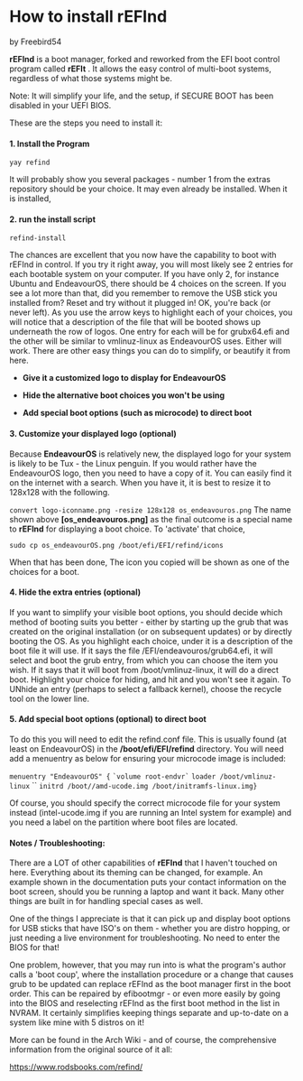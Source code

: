 # How to install rEFInd

by Freebird54

**rEFInd**  is a boot manager, forked and reworked from the EFI boot control program
called  **rEFIt** . It allows the easy control of multi-boot systems, regardless of what
those systems might be.

Note: It will simplify your life, and the setup, if SECURE BOOT has been disabled
in your UEFI BIOS.

These are the steps you need to install it:

#### 1. Install the Program

`yay refind`

It will probably show you several packages - number 1 from the extras repository should
be your choice. It may even already be installed. When it is installed,

#### 2. run the install script

`refind-install`

The chances are excellent that you now have the capability to boot with rEFInd in control.
If you try it right away, you will most likely see 2 entries for each bootable system on your
computer. If you have only 2, for instance Ubuntu and EndeavourOS, there should be 4
choices on the screen. If you see a lot more than that, did you remember to remove the USB
stick you installed from? Reset and try without it plugged in! OK, you're back (or never left).
As you use the arrow keys to highlight each of your choices, you will notice that a description
of the file that will be booted shows up underneath the row of logos. One entry for each will
be for grubx64.efi and the other will be similar to vmlinuz-linux as EndeavourOS uses. Either
will work. There are other easy things you can do to simplify, or beautify it from here.

* **Give it a customized logo to display for EndeavourOS**

* **Hide the alternative boot choices you won't be using**
* <strong>Add special boot options (such as microcode) to direct boot</strong>

#### 3. Customize your displayed logo (optional)

Because  **EndeavourOS**  is relatively new, the displayed logo for your system is likely to be
Tux - the Linux penguin. If you would rather have the EndeavourOS logo, then you need to have
a copy of it. You can easily find it on the internet with a search. When you have it, it is best to resize
it to 128x128 with the following.

`convert logo-iconname.png -resize 128x128 os_endeavouros.png`
The name shown above  **[os_endeavouros.png]**  as the final outcome is a special name to  **rEFInd**  for displaying a boot choice. To 'activate' that choice,

`sudo cp os_endeavourOS.png /boot/efi/EFI/refind/icons`

When that has been done, The icon you copied will be shown as one of the choices for a boot.

#### 4. Hide the extra entries (optional)

If you want to simplify your visible boot options, you should decide which method of booting
suits you better - either by starting up the grub that was created on the original installation (or
on subsequent updates) or by directly booting the OS. As you highlight each choice, under it is a description of the boot file it will use. If it says the file /EFI/endeavouros/grub64.efi, it will select
and boot the grub entry, from which you can choose the item you wish. If it says that it will boot
from /boot/vmlinuz-linux, it will do a direct boot.  Highlight your choice for hiding, and hit <delete>
and you won't see it again. To UNhide an entry (perhaps to select a fallback kernel), choose the
recycle tool on the lower line.

#### 5.  **Add special boot options (optional) to direct boot**

To do this you will need to edit the refind.conf file. This is usually found (at least on EndeavourOS)
in the  **/boot/efi/EFI/refind**  directory. You will need add a menuentry as below for ensuring your
microcode image is included:

`menuentry "EndeavourOS" {` `` `volume root-endvr` `` `loader /boot/vmlinuz-linux` `` `initrd /boot//amd-ucode.img /boot/initramfs-linux.img}`

Of course, you should specify the correct microcode file for your system instead (intel-ucode.img if you are running an Intel system for example) and you need a label on the partition where boot files
are located.

#### Notes / Troubleshooting:

There are a LOT of other capabilities of  **rEFInd**  that I haven't touched on here. Everything about its
theming can be changed, for example. An example shown in the documentation puts your contact
information on the boot screen, should you be running a laptop and want it back. Many other things
are built in for handling special cases as well.

One of the things I appreciate is that it can pick up and display boot options for USB sticks that have
ISO's on them - whether you are distro hopping, or just needing a live environment for troubleshooting. No need to enter the BIOS for that!

One problem, however, that you may run into is what the program's author calls a 'boot coup', where the installation procedure or a change that causes grub to be updated can replace rEFInd as the boot manager first in the boot order. This can be repaired by efibootmgr - or even more easily by going into the BIOS and reselecting rEFInd as the first boot method in the list in NVRAM. It certainly simplifies keeping things separate and up-to-date on a system like mine with 5 distros on it!

More can be found in the Arch Wiki - and of course, the comprehensive information from the original source of it all:

https://www.rodsbooks.com/refind/

